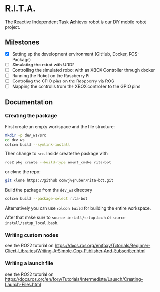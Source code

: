# R.I.T.A.
The **R**eactive **I**ndependent **T**ask **A**chiever robot is our DIY mobile robot project.

## Milestones
- [x] Setting up the development environment (GitHub, Docker, ROS-Package)
- [ ] Simulating the robot with URDF
- [ ] Controlling the simulated robot with an XBOX Controller through docker
- [ ] Running the Robot on the Raspberry Pi
- [ ] Controling the GPIO pins on the Raspberry via ROS
- [ ] Mapping the controlls from the XBOX controller to the GPIO pins

## Documentation
### Creating the package
First create an empty workspace and the file structure:
```bash
mkdir -p dev_ws/src
cd dev_ws
colcon build --symlink-install
```

Then change to `src`. Inside create the package with
```bash
ros2 pkg create --build-type ament_cmake rita-bot
```
or clone the repo:
```bash
git clone https://github.com/jvgruber/rita-bot.git
```

Build the package from the `dev_ws` directory
```bash
colcon build --package-select rita-bot
```
Alternatively you can use `colcon build` for building the entire workspace.

After that make sure to `source install/setup.bash` or `source install/setup_local.bash`.


### Writing custom nodes
see the ROS2 tutorial on https://docs.ros.org/en/foxy/Tutorials/Beginner-Client-Libraries/Writing-A-Simple-Cpp-Publisher-And-Subscriber.html

### Writing a launch file
see the ROS2 tutorial on https://docs.ros.org/en/foxy/Tutorials/Intermediate/Launch/Creating-Launch-Files.html

